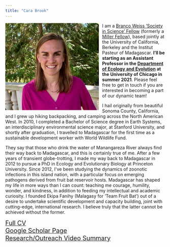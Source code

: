 ```yaml
---
title: "Cara Brook"
---
```


<style type="text/css">
h1.title {
  font-size: 31px;
  text-align: left;
  color:black;
}
</style>


<img src="carabrook-headshot-2020.jpeg" alt="headshot" style="height: 275px; padding-right: 10px;" align="left"> I am a [Branco Weiss ‘Society in Science’ Fellow](https://brancoweissfellowship.org/) (formerly a [Miller Fellow](http://miller.berkeley.edu/)), based jointly at the University of California, Berkeley and the Institut Pasteur of Madagascar. **I’ll be starting as an Assistant Professor in the [Department of Ecology and Evolution](https://ecologyandevolution.uchicago.edu/) at the University of Chicago in summer 2021**. Please feel free to get in touch if you are interested in becoming a part of our dynamic team!

I hail originally from beautiful Sonoma County, California, and I grew up hiking backpacking, and camping across the North American West. In 2010, I completed a Bachelor of Science degree in Earth Systems, an interdisciplinary environmental science major, at Stanford University, and shortly after graduation, I travelled to Madagascar for the first time as a sustainable development worker with World Wildlife Fund.
 
They say that those who drink the water of Manangareza River always find their way back to Madagascar, and this is certainly true of me. After a few years of transient globe-trotting, I made my way back to Madagascar in 2012 to pursue a PhD in Ecology and Evolutionary Biology at Princeton University. Since 2012, I've been studying the dynamics of zoonotic infections in this island nation, with a particular focus on emerging pathogens derived from fruit bat reservoir hosts. Madagascar has shaped my life in more ways than I can count: teaching me courage, humility, wonder, and kindness, in addition to feeding my intellectual and academic curiosity. I founded Ekipa Fanihy (Malagasy for ‘Team Fruit Bat’) out of a desire to undertake scientific development and capacity building, joint with cutting-edge, international research. I believe truly that the latter cannot be achieved without the former.
 <br>

<div style="text-align: left; font-size: 1.4em; padding-right: 10px;">
<a href="CV_CaraBrook_Full_July2020.pdf">Full CV</a></div>
<div style="text-align: left; font-size: 1.4em; padding-right: 10px;">
<a href="https://scholar.google.com/citations?user=jDzdfmMAAAAJ&hl=en&oi=ao">Google Scholar Page</a></div>
<div style="text-align: left; font-size: 1.4em; padding-right: 10px;">
<a href="https://www.youtube.com/embed/8AMpIQ9gTbE">Research/Outreach Video Summary</a>
</div>
